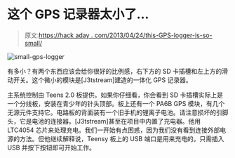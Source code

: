 # 这个 GPS 记录器太小了…

> 原文:[https://hack aday . com/2013/04/24/this-GPS-logger-is-so-small/](https://hackaday.com/2013/04/24/this-gps-logger-is-so-small/)

![small-gps-logger](../Images/4a147c699c8f695164f7f2ac0c26958f.png)

有多小？有两个东西应该会给你很好的比例感，右下方的 SD 卡插槽和左上方的滑动开关。这个微小的模块是[J3tstream]建造的一体化 GPS 记录器。

主系统控制由 Teens 2.0 板提供。如果你仔细看，你会看到 SD 卡插槽实际上是一个分线板，安装在青少年的针头顶部。板上还有一个 PA6B GPS 模块，有几个无源元件支持它。电路板的背面装有一个旧手机的锂离子电池。请注意损坏的引脚头，它是电池的连接器。[J3tstream]甚至在项目中内置了充电器。他用 LTC4054 芯片来处理充电。我们一开始有点困惑，因为我们没有看到连接外部电源的方法。但他继续解释说，Teensy 板上的 USB 端口是用来充电的。只需插入 USB 并按下按钮即可开始工作。